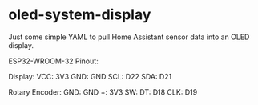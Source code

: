 # oled-system-display
Just some simple YAML to pull Home Assistant sensor data into an OLED display.

ESP32-WROOM-32 Pinout:

Display:
VCC: 3V3
GND: GND
SCL: D22
SDA: D21

Rotary Encoder:
GND: GND
+: 3V3
SW:
DT: D18
CLK: D19
